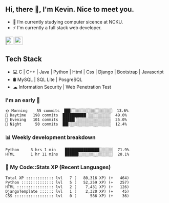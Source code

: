 ## Hi, there 👋, I'm Kevin. Nice to meet you.

- 🌱 I’m currently studying computer sicence at NCKU.
- ⚡ I'm currently a full stack web developer.

<a href="https://www.linkedin.com/in/kevin12686/"><img alt="LinkedIn" src="https://img.shields.io/badge/linkedin%20-%230077B5.svg?&style=for-the-badge&logo=linkedin&logoColor=white" height=25></a>
<a href="https://www.instagram.com/kevin12686/"><img src="https://img.shields.io/badge/instagram-3f729b?&style=for-the-badge&logo=instagram&logoColor=white" height=25></a>

## Tech Stack

* 💻 C | C++ | Java | Python | Html | Css | Django | Bootstrap | Javascript
* 🛢️ MySQL | SQL Lite | PosgreSQL
* ☁ Information Security | Web Penetration Test

### I'm an early 🐤

<!-- early_bird start -->

```text
🌞 Morning    55 commits  ██▊░░░░░░░░░░░░░░░░░░  13.6%
🌆 Daytime   198 commits  ██████████▎░░░░░░░░░░  49.0%
🌃 Evening   101 commits  █████▎░░░░░░░░░░░░░░░  25.0%
🌙 Night      50 commits  ██▌░░░░░░░░░░░░░░░░░░  12.4%
```

<!-- early_bird end -->

### 📊 Weekly development breakdown

<!-- code_time start -->

```text
Python     3 hrs 1 min    ███████████████░░░░░░  71.9%
HTML       1 hr 11 mins   █████▉░░░░░░░░░░░░░░░  28.1%
```

<!-- code_time end -->

### 🧰 My Code::Stats XP (Recent Languages)

<!-- codestats start -->

```text
Total XP :::::::::::: lvl   7 (   80,316 XP) (+   464)
Python :::::::::::::: lvl   5 (   52,259 XP) (+   257)
HTML :::::::::::::::: lvl   2 (    7,431 XP) (+   126)
DjangoTemplate :::::: lvl   1 (    2,320 XP) (+    45)
CSS ::::::::::::::::: lvl   0 (      586 XP) (+    36)
```

<!-- codestats end -->
